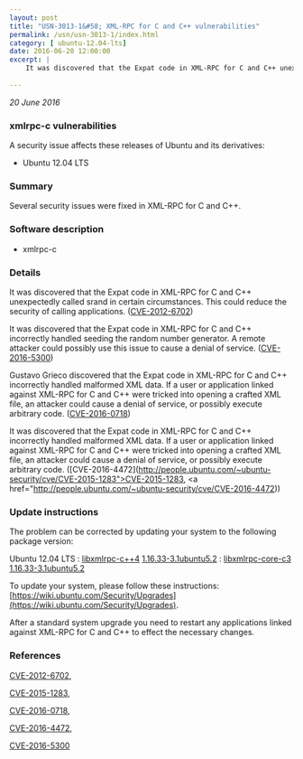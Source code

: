 ```yaml
---
layout: post
title: "USN-3013-1&#58; XML-RPC for C and C++ vulnerabilities"
permalink: /usn/usn-3013-1/index.html
category: [ ubuntu-12.04-lts]
date: 2016-06-20 12:00:00
excerpt: |
    It was discovered that the Expat code in XML-RPC for C and C++ unexpectedly called srand in certain circumstances. This could reduce the security of calling applications. ([CVE-2012-6702](http://people.ubuntu.com/~ubuntu-security/cve/CVE-2012-6702))
    
--- 
```

 
 

*20 June 2016*

### xmlrpc-c vulnerabilities

A security issue affects these releases of Ubuntu and its derivatives:

* Ubuntu 12.04 LTS

### Summary

Several security issues were fixed in XML-RPC for C and C++. 

### Software description

* xmlrpc-c 

### Details

It was discovered that the Expat code in XML-RPC for C and C++ unexpectedly called srand in certain circumstances. This could reduce the security of calling applications. ([CVE-2012-6702](http://people.ubuntu.com/~ubuntu-security/cve/CVE-2012-6702))

It was discovered that the Expat code in XML-RPC for C and C++ incorrectly handled seeding the random number generator. A remote attacker could possibly use this issue to cause a denial of service. ([CVE-2016-5300](http://people.ubuntu.com/~ubuntu-security/cve/CVE-2016-5300))

Gustavo Grieco discovered that the Expat code in XML-RPC for C and C++ incorrectly handled malformed XML data. If a user or application linked against XML-RPC for C and C++ were tricked into opening a crafted XML file, an attacker could cause a denial of service, or possibly execute arbitrary code. ([CVE-2016-0718](http://people.ubuntu.com/~ubuntu-security/cve/CVE-2016-0718))

It was discovered that the Expat code in XML-RPC for C and C++ incorrectly handled malformed XML data. If a user or application linked against XML-RPC for C and C++ were tricked into opening a crafted XML file, an attacker could cause a denial of service, or possibly execute arbitrary code. ([CVE-2016-4472](http://people.ubuntu.com/~ubuntu-security/cve/CVE-2015-1283">CVE-2015-1283</a>, <a href="http://people.ubuntu.com/~ubuntu-security/cve/CVE-2016-4472)) 

### Update instructions

The problem can be corrected by updating your system to the following package version:

Ubuntu 12.04 LTS
 : [libxmlrpc-c++4](https://launchpad.net/ubuntu/+source/xmlrpc-c) <span> [1.16.33-3.1ubuntu5.2](https://launchpad.net/ubuntu/+source/xmlrpc-c/1.16.33-3.1ubuntu5.2) </span> 
 : [libxmlrpc-core-c3](https://launchpad.net/ubuntu/+source/xmlrpc-c) <span> [1.16.33-3.1ubuntu5.2](https://launchpad.net/ubuntu/+source/xmlrpc-c/1.16.33-3.1ubuntu5.2) </span> 

To update your system, please follow these instructions: [https://wiki.ubuntu.com/Security/Upgrades](https://wiki.ubuntu.com/Security/Upgrades).

After a standard system upgrade you need to restart any applications linked against XML-RPC for C and C++ to effect the necessary changes. 

### References

 
 [CVE-2012-6702](http://people.ubuntu.com/~ubuntu-security/cve/CVE-2012-6702), 

 [CVE-2015-1283](http://people.ubuntu.com/~ubuntu-security/cve/CVE-2015-1283), 

 [CVE-2016-0718](http://people.ubuntu.com/~ubuntu-security/cve/CVE-2016-0718), 

 [CVE-2016-4472](http://people.ubuntu.com/~ubuntu-security/cve/CVE-2016-4472), 

 [CVE-2016-5300](http://people.ubuntu.com/~ubuntu-security/cve/CVE-2016-5300)
 


